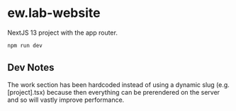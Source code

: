 # ew.lab-website

NextJS 13 project with the app router.

```bash
npm run dev
```

## Dev Notes

The work section has been hardcoded instead of using a dynamic slug (e.g. [project].tsx) because then everything can be prerendered on the server and so will vastly improve performance.
